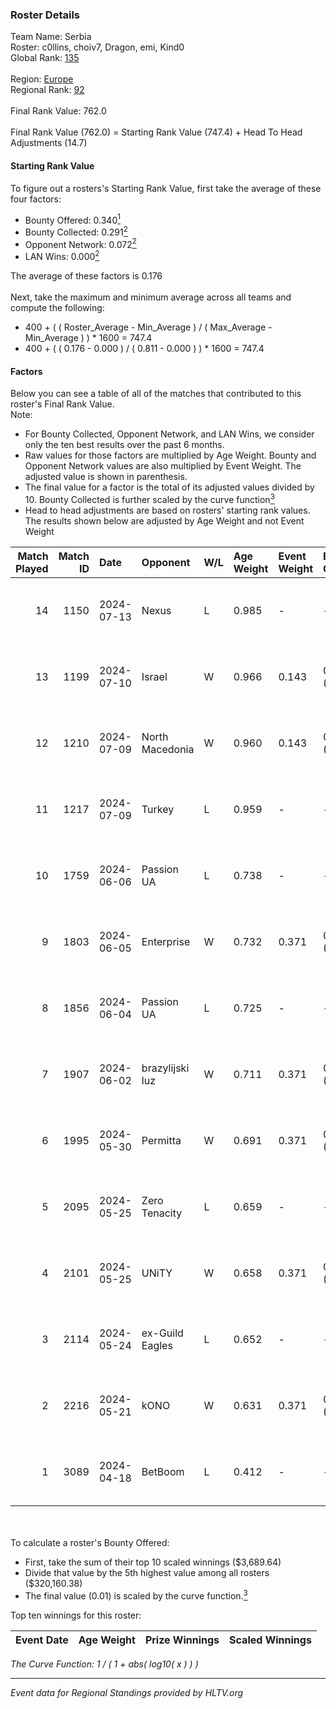 ### Roster Details<br />
Team Name: Serbia<br />
Roster: c0llins, choiv7, Dragon, emi, Kind0<br />
Global Rank: [135](../../standings_global_2024_08_14.md)<br />
<br />
Region: [Europe]( ../../standings_europe_2024_08_14.md)<br />
Regional Rank: [92]( ../../standings_europe_2024_08_14.md)<br />
<br />
Final Rank Value:  762.0<br />
<br />
Final Rank Value (762.0) = Starting Rank Value (747.4) + Head To Head Adjustments (14.7)<br />

#### Starting Rank Value<br />
To figure out a rosters's Starting Rank Value, first take the average of these four factors:<br />
- Bounty Offered: 0.340[<sup>1</sup>](#table2)
- Bounty Collected: 0.291[<sup>2</sup>](#table1)
- Opponent Network: 0.072[<sup>2</sup>](#table1)
- LAN Wins: 0.000[<sup>2</sup>](#table1)

The average of these factors is 0.176<br />
<br />
Next, take the maximum and minimum average across all teams and compute the following:<br />
- 400 + ( ( Roster_Average - Min_Average ) / ( Max_Average - Min_Average ) ) * 1600 = 747.4
- 400 + ( ( 0.176 - 0.000 ) / ( 0.811 - 0.000 ) ) * 1600 = 747.4


#### Factors<br />
Below you can see a table of all of the matches that contributed to this roster's Final Rank Value.<br />
Note:<br />

- For Bounty Collected, Opponent Network, and LAN Wins, we consider only the ten best results over the past 6 months.
- Raw values for those factors are multiplied by Age Weight. Bounty and Opponent Network values are also multiplied by Event Weight. The adjusted value is shown in parenthesis.
- The final value for a factor is the total of its adjusted values divided by 10. Bounty Collected is further scaled by the curve function[<sup>3</sup>](#curveFunction)
- Head to head adjustments are based on rosters' starting rank values. The results shown below are adjusted by Age Weight and not Event Weight
<span id="table1"></span><br />


| Match Played | Match ID | Date       | Opponent        | W/L | Age Weight | Event Weight | Bounty Collected | Opponent Network | LAN Wins  | H2H Adj. | Roster                              |
| -: | -: | :- | :- | :- | :- | :- | :- | :- | :- | -: | :- |
|           14 |     1150 | 2024-07-13 | Nexus           | L   | 0.985      | -            | -                | -                | -         |   -17.21 | c0llins, choiv7, Dragon, emi, Kind0 |
|           13 |     1199 | 2024-07-10 | Israel          | W   | 0.966      | 0.143        | 0.000 (0.000)    | 0.037 (0.005)    | 0 (0.000) |     3.31 | c0llins, Dragon, emi, Kind0, VLDN   |
|           12 |     1210 | 2024-07-09 | North Macedonia | W   | 0.960      | 0.143        | 0.000 (0.000)    | 0.000 (0.000)    | 0 (0.000) |     3.29 | c0llins, choiv7, Dragon, emi, Kind0 |
|           11 |     1217 | 2024-07-09 | Turkey          | L   | 0.959      | -            | -                | -                | -         |   -24.30 | c0llins, choiv7, Dragon, emi, Kind0 |
|           10 |     1759 | 2024-06-06 | Passion UA      | L   | 0.738      | -            | -                | -                | -         |    -4.78 | aidKiT, c0llins, Dragon, emi, xicoz |
|            9 |     1803 | 2024-06-05 | Enterprise      | W   | 0.732      | 0.371        | 0.042 (0.011)    | 0.687 (0.186)    | 0 (0.000) |    15.47 | aidKiT, c0llins, Dragon, emi, VLDN  |
|            8 |     1856 | 2024-06-04 | Passion UA      | L   | 0.725      | -            | -                | -                | -         |    -4.31 | aidKiT, c0llins, Dragon, emi, xicoz |
|            7 |     1907 | 2024-06-02 | brazylijski luz | W   | 0.711      | 0.371        | 0.007 (0.002)    | 0.229 (0.060)    | 0 (0.000) |    12.22 | aidKiT, c0llins, Dragon, emi, xicoz |
|            6 |     1995 | 2024-05-30 | Permitta        | W   | 0.691      | 0.371        | 0.036 (0.009)    | 0.957 (0.245)    | 0 (0.000) |    15.18 | aidKiT, c0llins, Dragon, emi, xicoz |
|            5 |     2095 | 2024-05-25 | Zero Tenacity   | L   | 0.659      | -            | -                | -                | -         |    -3.15 | aidKiT, c0llins, Dragon, emi, xicoz |
|            4 |     2101 | 2024-05-25 | UNiTY           | W   | 0.658      | 0.371        | 0.032 (0.008)    | 0.350 (0.085)    | 0 (0.000) |    15.25 | aidKiT, c0llins, Dragon, emi, xicoz |
|            3 |     2114 | 2024-05-24 | ex-Guild Eagles | L   | 0.652      | -            | -                | -                | -         |    -9.14 | aidKiT, c0llins, Dragon, emi, xicoz |
|            2 |     2216 | 2024-05-21 | kONO            | W   | 0.631      | 0.371        | 0.029 (0.007)    | 0.603 (0.141)    | 0 (0.000) |    13.34 | aidKiT, c0llins, Dragon, emi, xicoz |
|            1 |     3089 | 2024-04-18 | BetBoom         | L   | 0.412      | -            | -                | -                | -         |    -0.51 | aidKiT, c0llins, Dragon, emi, xicoz |

<br />
<span id="table2"></span><br />
To calculate a roster's Bounty Offered:<br />

- First, take the sum of their top 10 scaled winnings ($3,689.64)
- Divide that value by the 5th highest value among all rosters ($320,160.38)
- The final value (0.01) is scaled by the curve function.[<sup>3</sup>](#curveFunction)

Top ten winnings for this roster:<br />

| Event Date | Age Weight | Prize Winnings | Scaled Winnings |
| :- | -: | :- | :- |


<span id="curveFunction"></span>_The Curve Function: 1 / ( 1 + abs( log10( x ) ) )_<br />

---
_Event data for Regional Standings provided by HLTV.org_<br />
